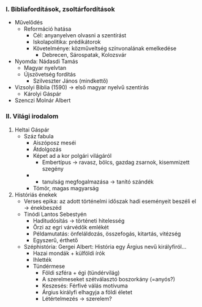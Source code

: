 ### I. Bibliafordítások, zsoltárfordítások
- Művelődés
	- Reformáció hatása
		- Cél: anyanyelven olvasni a szentírást
		- Iskolapolitika: prédikátorok
		- Követelménye: közműveltség színvonalának emelkedése
			- Debrecen, Sárospatak, Kolozsvár
- Nyomda: Nádasdi Tamás
	- Magyar nyelvtan
	- Újszövetség fordítás
		- Szilveszter János (mindkettő)
- Vizsolyi Biblia (1590) -> első magyar nyelvű szentírás
	- Károlyi Gáspár
- Szenczi Molnár Albert

### II. Világi irodalom

1. Heltai Gáspár
	- Száz fabula
		- Aiszóposz meséi
		- Átdolgozás
		- Képet ad a kor polgári világáról
			- Embertípus -> ravasz, bölcs, gazdag zsarnok, kisemmizett szegény
		- + tanulság megfogalmazása -> tanító szándék
		- Tömör, magas magyarság
2. Históriás énekek
	- Verses epika: az adott történelmi időszak hadi eseményeit beszéli el -> énekbeszéd
	- Tinódi Lantos Sebestyén
		- Haditudósítás -> történeti hitelesség
		- Őrzi az egri várvédők emlékét
		- Példamutatás: önfeláldozás, összefogás, kitartás, vitézség
		- Egyszerű, érthető
	- Széphistória: Gergei Albert: História egy Árgius nevű királyfiról...
		- Hazai mondák + külföldi írók
		- Ihlették
		- Tündérmese
			- Földi szféra + égi (tündérvilág)
			- A szerelmeseket szétválasztó boszorkány (=anyós?)
			- Keszesés: Férfivé válás motívuma
			- Árgius királyfi elhagyja a földi életet
			- Létértelmezés -> szerelem?